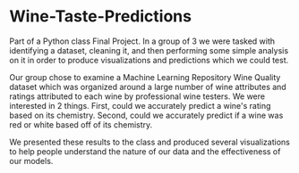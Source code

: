 # Wine-Taste-Predictions
Part of a Python class Final Project. In a group of 3 we were tasked with identifying a dataset, 
cleaning it, and then performing some simple analysis on it in order to produce visualizations and 
predictions which we could test.

Our group chose to examine a Machine Learning Repository Wine Quality dataset which was organized around 
a large number of wine attributes and ratings attributed to each wine by professional wine testers. We were interested in
2 things. First, could we accurately predict a wine's rating based on its chemistry. Second, could we 
accurately predict if a wine was red or white based off of its chemistry.

We presented these results to the class and produced several visualizations to help people understand the nature of our data and
the effectiveness of our models.
